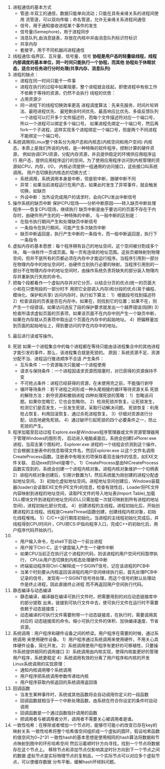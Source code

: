 1. 进程通信的基本方式
   - 管道:半双工的通信，数据只能单向流动；只能在具有亲缘关系的进程间使用
     流管道，可以双向传输；命名管道，允许无亲缘关系进程间通信
   - 信号，用于通知接收进程某个事件的发生
   - 信号量(Semephore)，用于进程同步
   - 消息队列,由消息链表，存放在内核中并由消息队列标识符标识
   - 共享内存
   - 套接字，用于不同机器间进程通信
2. 线程通信:临界区、互斥量、信号量、信号
   **协程是用户态的轻量级线程，线程内部调度的基本单位，同一时间只能执行一个协程，而其他**
   **协程处于休眠状态，适合对任务进行分时处理(共享内存、消息队列)**
3. 进程的缺点：
   - 进程在同一时间只能干一件事
   - 进程在执行的过程中如果阻塞，整个进程就会挂起，即使进程中有些工作不依赖于等待的资源，仍然不会执行
   线程的优势：
   - 占用资源少
   - 同一进程下的线程切换效率更高
   进程调度算法：先来先服务、时间片轮转法、最短进程优先、
                最短剩余时间优先、最高响应比优先、多级反馈队列
   一个进程可以打开多个文件描述符，而每个文件描述符对应一个端口号，所以一个进程可以绑定多个端口号。
   如果进程先绑定一个端口号，然后再fork一个子进程，这样实现多个进程绑定一个端口号，但是两个不同进程不能绑定一个端口号。
4. 系统调用将Linux整个体系分为用户态和内核态(内核空间和用户空间)
   内核态，本质上是我们所说的内核，是一种特殊的软件程序，控制计算的硬件资源，
   例如协调CPU资源，分配内存资源，并且提供稳定的环境供应用程序运行
   用户态，提供应用程序运行的空间，为了使用应用程序访问到内核管理的资源如CPU，内存，I/O，
   内核必须提供一组通用的访问接口，这些接口叫系统调用。
   用户态切换到内核态的切换方式：
   - 系统调用，系统调用本身是中断，但是软中断，跟硬中断不同
   - 异常：如果当前进程运行在用户态，如果此时发生了异常事件，就会触发切换，如缺页
   - 外设中断：当外设完成用户的请求时，会向CPU发出中断信号
5. 操作系统的缺页中断
   保护CPU现场——分析中断原因——转入缺页中断处理程序——恢复CPU现场，继续执行
   缺页中断是由于要访问的页面不存在于内存时，由硬件所产生的的一种特殊的中断，
   与一般中断的区别是：
   - 在指令执行期间产生和处理缺页中断信号
   - 一条指令在执行期间，可能产生多次缺页中断
   - 缺页中断返回是，执行产生中断的一条指令，而一般中断返回是，执行下一条指令
6. 虚拟内存的基本思想：每个程序拥有自己的地址空间，这个空间被分割成多个块，
   每一块称作一页或页面。每一页有连续的地址范围。这些页被映射到物理空间，但并不是所有的页都必须在内存中才能运行程序。当程序引用到一部分在物理内存中的地址空间时，由硬件立刻执行必要的映射。当程序引用到的一部分不在物理内存中的地址空间时，由操作系统负责将缺失的部分装入物理内存并重新执行失败的命令。
7. 把每个段都看作一个虚拟内存并对它分页，以结合分页的优点(统一的页面大小和在只使用段的一部分时不 用把它全部调入内存)和分段的优点(易于编程、模块化、保护和共享)
 访问内存时，执行如下算法：
 1）根据段号找到描述符
 2）检查该段的页表是否在内存中。如果在，则找到它的位置；如果不在，则产生一个段错误。如果访问违反了段的保护要求就发出一个越界错误(陷阱)
 3）检查所请求虚拟页面的页表项，如果该页面不在内存中则产生一个缺页中断，如果在内存就从页表项中取出这个页面在内存中的起始地址。
 4）把偏移量加到页面的起始地址上，得到要访问的字在内存中的地址。
 5) 最后进行读或写操作。
8. 死锁
   如果一个进程集合中的每个进程都在等待只能由该进程集合中的其他进程才能引发的事件，那么，该进程集合就是死锁的。
   原因：系统资源不足、资源分配不当、进程运行推进顺序不合适
   产生条件：
   - 互斥条件：一个资源每次只能被一个进程使用
   - 请求与保持条件：一个进程因请求资源而阻塞时，对已获得的资源保持不变
   - 不可抢占条件：进程已经获得的资源，在未使用完之前，不能强行剥夺
   - 循环等待条件：若干进程之间形成一种头尾相接的循环等待资源关系
   死锁的解除方法：剥夺资源和撤销进程
   四种处理死锁的策略：
   1）忽略该问题。如果你忽略它，它也会忽略你。
   2）检测死锁并恢复。让死锁发生，检测它们是否发生，一旦发生死锁，采取行动解决问题。
    死锁恢复：利用抢占恢复、利用回滚恢复、通过杀死进程恢复。
   3）仔细对资源进行分配，动态地避免死锁。
   4）通过破坏引起死锁的四个必要条件之一，防止死锁的产生。
9. 程序加载至启动过程
    Explore.exe是Windows程序管理器或文件资源管理器用于管理Windows的图形壳，
    启动进入电脑桌面后，系统会创建ExPlorer.exe进程，当双击某个图标时，Explorer.exe
    进程的一个线程会侦测到这个操作，它会根据注册表中的信息取得文件名，然后Explorer.exe
    以这个文件名调用CreateProcess函数。注册表中有相关的项保存着双击操作的信息，如EXE文件关联、
    启动exe的Shell是哪个。
    1）CreateProcess是由NtCreateProcess函数实现到的，系统会创建一个进程内核对象。进程内核对象维护一个句柄表
    2）进程内核对象创建后，引用计数置为1，然后系统能为刚创建的进程分配虚拟地址空间。
    3）初始化虚拟地址空间。进程地址空间创建后，Windows装载器(loader)会读取EXE文件(PE文件)的信息，检查有效性后，Loader将PE文件内容映射到进程的地址空间，读取PE文件的导入地址表(Import Table),加载DLL模块文件到进程的地址空间(DLL只需加载一次就可映射到所有进程的地址空间)，进程初始化部分完成。
    4）创建进程的主线程。进程初始化后，开始创建进程的主线程。线程是CreateThread函数创建，创建线程内核对象，初始化线程堆栈。
    5）C/C++运行期库初始化。当进程的主线程初始化完成后，并线程得到CPU时间片，CPU把CS:IP指向程序入口，完成C++的初始化后，用户程序代码开始执行。
10. - 用户输入命令，在shell下启动一个前台进程
    - 用户按下Ctrl-C，这个键盘输入产生一个硬件中断
    - 如果CPU当前正在执行这个进程的代码，则该进程的用户空间代码暂停执行，
        CPU从用户态切换到内核态处理硬件中断
    - 终端驱动程序将Ctrl-C解释成一个SIGINT信号，记在该进程的PCB中
    - 当某个时刻要从内核返回该进程的用户空间继续执行前，首先处理PCB中记录的信号，
      发现有一个SIGINT信号待处理，而这个信号的默认处理动作是终止进程，因此直接终止进程
      而不再返回用户空间执行代码。
11. 静态编译与动态编译
    - 静态编译，编译器在编译可执行文件时，把需要用到的对应动态链接库中的部分提取
      出来，链接到可执行文件中去，使可执行文件在运行时不需要依赖于动态链接库；
    - 动态编译的可执行文件需要附带一个动态链接库，在执行时，需要调用其对应的
      动态链接库的命令。缩小可执行文件的体积、加快编译速度、节省资源。
12. 系统调用：用户程序和硬件设备之间的桥梁。用户程序在需要的时候，通过系统调用
             来使用硬件设备。
             1）用户程序通过系统调用来使用硬件，不用关心具体硬件设备，简化开发。
             2）系统调用使用户程序有更好的可移植性，只要操作系统提供相同的调用接口
             3）系统调用由内核实现，使得内核能更好的管理用户程序，系统更稳定
             4）系统调用有效的分离了用户程序和内核的开发
      Linux系统调用的实现原理：
      - 通知内核调用哪个系统调用
      - 用户程序把系统调用参数传递给内核
      - 用户程序获取内核返回的系统调用返回值
13. 回调函数
    - 当发生某种事件时，系统或其他函数将会自动调用你定义的一段函数
    - 回调函数就相当于一个中断处理函数，由系统在符合你设定的条件时自动调用
    - 回调函数是一个通过函数指针调用的函数
    - 把调用者与被调用者分开，调用者不需要关心被调用者是谁。
14. 一致性哈希：在移除或者增加一个节点时，能够尽可能小的改变已存在key的映射关系
    一致性哈希将整个哈希值空间组织成一个虚拟的圆环，假设哈希函数的值空间为0~2^31
    一致性hash的基本思想是使用相同的hash算法将数据和节点映射到图中的环形哈希空间
    然后沿着顺时针方向寻找，找到一个节点将数据存在这个节点上。
    移除节点和添加节点仅影响其逆时针方向到下一个节点之间的数据
   虚拟节点是实际物理节点的复制品，一个实际节点可以对应多个虚拟节点，可以使缓存数据
   分布平衡，缓解hash环倾斜问题。
